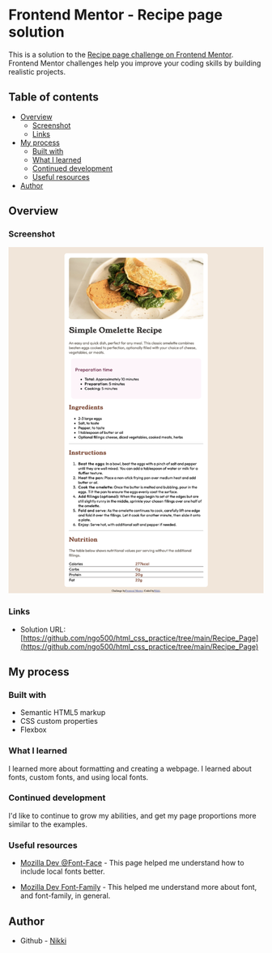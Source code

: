 # Frontend Mentor - Recipe page solution

This is a solution to the [Recipe page challenge on Frontend Mentor](https://www.frontendmentor.io/challenges/recipe-page-KiTsR8QQKm). Frontend Mentor challenges help you improve your coding skills by building realistic projects. 

## Table of contents

- [Overview](#overview)
  - [Screenshot](#screenshot)
  - [Links](#links)
- [My process](#my-process)
  - [Built with](#built-with)
  - [What I learned](#what-i-learned)
  - [Continued development](#continued-development)
  - [Useful resources](#useful-resources)
- [Author](#author)

## Overview

### Screenshot

![](./design/desktop_recreation.png)

### Links

- Solution URL: [https://github.com/ngo500/html_css_practice/tree/main/Recipe_Page](https://github.com/ngo500/html_css_practice/tree/main/Recipe_Page)

## My process

### Built with

- Semantic HTML5 markup
- CSS custom properties
- Flexbox

### What I learned

I learned more about formatting and creating a webpage. I learned about fonts, custom fonts, and using local fonts.

### Continued development

I'd like to continue to grow my abilities, and get my page proportions more similar to the examples.

### Useful resources

- [Mozilla Dev @Font-Face](https://developer.mozilla.org/en-US/docs/Web/CSS/@font-face) - This page helped me understand how to include local fonts better.

- [Mozilla Dev Font-Family](https://developer.mozilla.org/en-US/docs/Web/CSS/font-family) - This helped me understand more about font, and font-family, in general.

## Author

- Github - [Nikki](https://github.com/ngo500/html_css_practice/tree/main/Recipe_Page)
